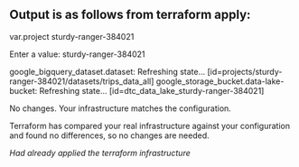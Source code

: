 ## Output is as follows from terraform apply:

var.project
  sturdy-ranger-384021

  Enter a value: sturdy-ranger-384021

google_bigquery_dataset.dataset: Refreshing state... [id=projects/sturdy-ranger-384021/datasets/trips_data_all]
google_storage_bucket.data-lake-bucket: Refreshing state... [id=dtc_data_lake_sturdy-ranger-384021]

No changes. Your infrastructure matches the configuration.

Terraform has compared your real infrastructure against your configuration and
found no differences, so no changes are needed.

_Had already applied the terraform infrastructure_